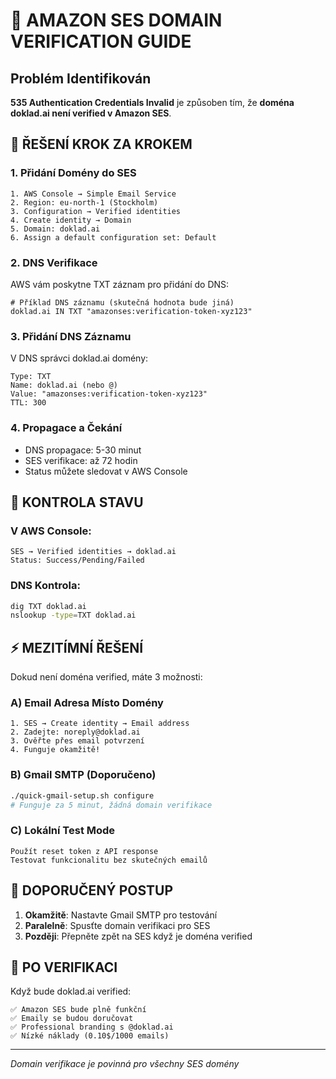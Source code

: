 # 🔐 AMAZON SES DOMAIN VERIFICATION GUIDE

## Problém Identifikován
**535 Authentication Credentials Invalid** je způsoben tím, že **doména doklad.ai není verified v Amazon SES**.

## 🎯 ŘEŠENÍ KROK ZA KROKEM

### 1. Přidání Domény do SES
```
1. AWS Console → Simple Email Service
2. Region: eu-north-1 (Stockholm)
3. Configuration → Verified identities
4. Create identity → Domain
5. Domain: doklad.ai
6. Assign a default configuration set: Default
```

### 2. DNS Verifikace
AWS vám poskytne TXT záznam pro přidání do DNS:

```dns
# Příklad DNS záznamu (skutečná hodnota bude jiná)
doklad.ai IN TXT "amazonses:verification-token-xyz123"
```

### 3. Přidání DNS Záznamu
V DNS správci doklad.ai domény:
```
Type: TXT
Name: doklad.ai (nebo @)
Value: "amazonses:verification-token-xyz123"
TTL: 300
```

### 4. Propagace a Čekání
- DNS propagace: 5-30 minut
- SES verifikace: až 72 hodin
- Status můžete sledovat v AWS Console

## 🧪 KONTROLA STAVU

### V AWS Console:
```
SES → Verified identities → doklad.ai
Status: Success/Pending/Failed
```

### DNS Kontrola:
```bash
dig TXT doklad.ai
nslookup -type=TXT doklad.ai
```

## ⚡ MEZITÍMNÍ ŘEŠENÍ

Dokud není doména verified, máte 3 možnosti:

### A) Email Adresa Místo Domény
```
1. SES → Create identity → Email address
2. Zadejte: noreply@doklad.ai
3. Ověřte přes email potvrzení
4. Funguje okamžitě!
```

### B) Gmail SMTP (Doporučeno)
```bash
./quick-gmail-setup.sh configure
# Funguje za 5 minut, žádná domain verifikace
```

### C) Lokální Test Mode
```
Použít reset token z API response
Testovat funkcionalitu bez skutečných emailů
```

## 🎯 DOPORUČENÝ POSTUP

1. **Okamžitě**: Nastavte Gmail SMTP pro testování
2. **Paralelně**: Spusťte domain verifikaci pro SES
3. **Později**: Přepněte zpět na SES když je doména verified

## 📧 PO VERIFIKACI

Když bude doklad.ai verified:
```
✅ Amazon SES bude plně funkční
✅ Emaily se budou doručovat
✅ Professional branding s @doklad.ai
✅ Nízké náklady (0.10$/1000 emails)
```

---
*Domain verifikace je povinná pro všechny SES domény*